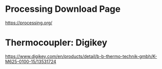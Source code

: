 Processing Download Page
===
https://processing.org/

**Thermocoupler: Digikey**
===
https://www.digikey.com/en/products/detail/b-b-thermo-technik-gmbh/K-M625-0100-15/13531724
